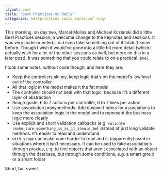 ```yaml
---
layout: post
title: "Best Practices on Rails"
categories: bestpractices rails railsconf ruby
---
```

This morning, on day two, Marcel Molina and Michael Koziarski did a little Best Practices session, a welcome change to the keynotes and sessions. It was very code-oriented. I did even take something out of it I didn't know before. Though I wish it would've gone into a little bit more detail (which I actually wish for a lot of the other sessions as well, but more on this in a later post), it was something that you could relate to on a practical level.

I took some notes, without code though, and here they are:

- Keep the controllers skinny, keep logic that&rsquo;s on the model's low level out of the controller
- All that logic in the model makes it the fat model
- The controller should not deal with that logic, because it&rsquo;s a different layer of abstraction
- Rough guide: 6 to 7 actions per controller, 6 to 7 lines per action
- Use association proxy methods. Add custom finders for associations to keep the association logic in the model and to represent the business logic more clearly
- Use explicit and short validation callbacks (e.g. `validate :make_sure_something_is_as_it_should_be`) instead of just long validate methods. It&rsquo;s easier to read and understand
- `with_scope` can make code harder to read and is (apparently) used in situations where it isn&rsquo;t necessary. It can be used to fake associations through proxies, e.g. to find objects that aren&rsquo;t associated with an object through the database, but through some conditions, e.g. a smart group or a smart folder

Short, but sweet.